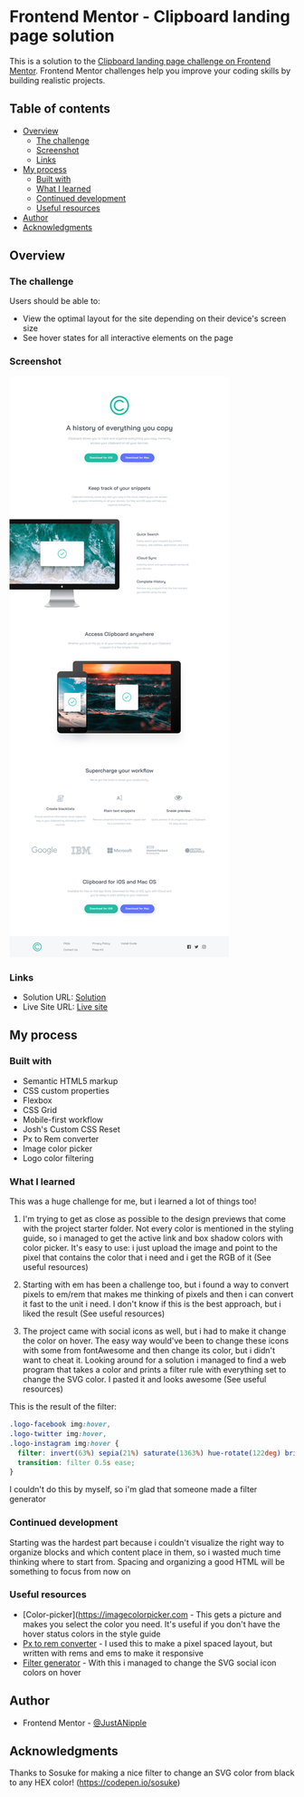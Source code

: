 # Frontend Mentor - Clipboard landing page solution

This is a solution to the [Clipboard landing page challenge on Frontend Mentor](https://www.frontendmentor.io/challenges/clipboard-landing-page-5cc9bccd6c4c91111378ecb9). Frontend Mentor challenges help you improve your coding skills by building realistic projects. 

## Table of contents

- [Overview](#overview)
  - [The challenge](#the-challenge)
  - [Screenshot](#screenshot)
  - [Links](#links)
- [My process](#my-process)
  - [Built with](#built-with)
  - [What I learned](#what-i-learned)
  - [Continued development](#continued-development)
  - [Useful resources](#useful-resources)
- [Author](#author)
- [Acknowledgments](#acknowledgments)

## Overview

### The challenge

Users should be able to:

- View the optimal layout for the site depending on their device's screen size
- See hover states for all interactive elements on the page

### Screenshot

![](screenshot.png)

### Links

- Solution URL: [Solution](https://github.com/JustANipple/clipboard-landing-page/blob/master/style.css)
- Live Site URL: [Live site](https://justanipple.github.io/clipboard-landing-page/)

## My process

### Built with

- Semantic HTML5 markup
- CSS custom properties
- Flexbox
- CSS Grid
- Mobile-first workflow
- Josh's Custom CSS Reset
- Px to Rem converter
- Image color picker
- Logo color filtering

### What I learned

This was a huge challenge for me, but i learned a lot of things too!

1. I'm trying to get as close as possible to the design previews that come with the project starter folder. Not every color is mentioned in the styling guide, so i managed to get the active link and box shadow colors with color picker.
It's easy to use: i just upload the image and point to the pixel that contains the color that i need and i get the RGB of it
(See useful resources)

2. Starting with em has been a challenge too, but i found a way to convert pixels to em/rem that makes me thinking of pixels and then i can convert it fast to the unit i need. I don't know if this is the best approach, but i liked the result
(See useful resources)

3. The project came with social icons as well, but i had to make it change the color on hover. The easy way would've been to change these icons with some from fontAwesome and then change its color, but i didn't want to cheat it. Looking around for a solution i managed to find a web program that takes a color and prints a filter rule with everything set to change the SVG color. I pasted it and looks awesome
(See useful resources)

This is the result of the filter:

```css
.logo-facebook img:hover,
.logo-twitter img:hover,
.logo-instagram img:hover {
  filter: invert(63%) sepia(21%) saturate(1363%) hue-rotate(122deg) brightness(94%) contrast(87%);
  transition: filter 0.5s ease;
}
```

I couldn't do this by myself, so i'm glad that someone made a filter generator

### Continued development

Starting was the hardest part because i couldn't visualize the right way to organize blocks and which content place in them, so i wasted much time thinking where to start from.
Spacing and organizing a good HTML will be something to focus from now on

### Useful resources

- [Color-picker](https://imagecolorpicker.com - This gets a picture and makes you select the color you need. It's useful if you don't have the hover status colors in the style guide
- [Px to rem converter](https://nekocalc.com/px-to-rem-converter) - I used this to make a pixel spaced layout, but written with rems and ems to make it responsive
- [Filter generator](https://codepen.io/sosuke/pen/Pjoqqp) - With this i managed to change the SVG social icon colors on hover

## Author

- Frontend Mentor - [@JustANipple](https://www.frontendmentor.io/profile/JustANipple)

## Acknowledgments

Thanks to Sosuke for making a nice filter to change an SVG color from black to any HEX color! (https://codepen.io/sosuke)
